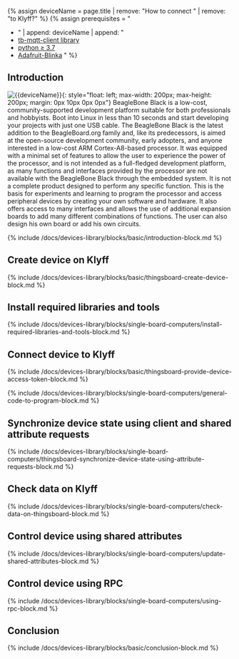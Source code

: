 {% assign deviceName = page.title | remove: "How to connect " | remove: "to Klyff?" %}
{% assign prerequisites = "
- " | append: deviceName | append: "
- [tb-mqtt-client library](https://pypi.org/project/tb-mqtt-client/)
- [python ≥ 3.7](https://www.python.org/)
- [Adafruit-Blinka](https://pypi.org/project/Adafruit-Blinka/) "
 %}

## Introduction
![{{deviceName}}](/images/devices-library/{{page.deviceImageFileName}}){: style="float: left; max-width: 200px; max-height: 200px; margin: 0px 10px 0px 0px"}
BeagleBone Black is a low-cost, community-supported development platform suitable for both professionals and hobbyists. 
Boot into Linux in less than 10 seconds and start developing your projects with just one USB cable.
The BeagleBone Black is the latest addition to the BeagleBoard.org family and, like its predecessors, is aimed at the 
open-source development community, early adopters, and anyone interested in a low-cost ARM Cortex-A8-based processor. 
It was equipped with a minimal set of features to allow the user to experience the power of the processor, and is not 
intended as a full-fledged development platform, as many functions and interfaces provided by the processor are not 
available with the BeagleBone Black through the embedded system. It is not a complete product designed to perform any 
specific function. This is the basis for experiments and learning to program the processor and access peripheral devices 
by creating your own software and hardware. It also offers access to many interfaces and allows the use of additional 
expansion boards to add many different combinations of functions. The user can also design his own board or add his own 
circuits.

{% include /docs/devices-library/blocks/basic/introduction-block.md %}

## Create device on Klyff

{% include /docs/devices-library/blocks/basic/thingsboard-create-device-block.md %}

## Install required libraries and tools

{% include /docs/devices-library/blocks/single-board-computers/install-required-libraries-and-tools-block.md %}

## Connect device to Klyff

{% include /docs/devices-library/blocks/basic/thingsboard-provide-device-access-token-block.md %}

{% include /docs/devices-library/blocks/single-board-computers/general-code-to-program-block.md %}

## Synchronize device state using client and shared attribute requests

{% include /docs/devices-library/blocks/single-board-computers/thingsboard-synchronize-device-state-using-attribute-requests-block.md %}

## Check data on Klyff

{% include /docs/devices-library/blocks/single-board-computers/check-data-on-thingsboard-block.md %}

## Control device using shared attributes

{% include /docs/devices-library/blocks/single-board-computers/update-shared-attributes-block.md %}

## Control device using RPC

{% include /docs/devices-library/blocks/single-board-computers/using-rpc-block.md %}

## Conclusion

{% include /docs/devices-library/blocks/basic/conclusion-block.md %}